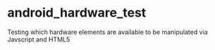 # android_hardware_test
Testing which hardware elements are available to be manipulated via Javscript and HTML5
